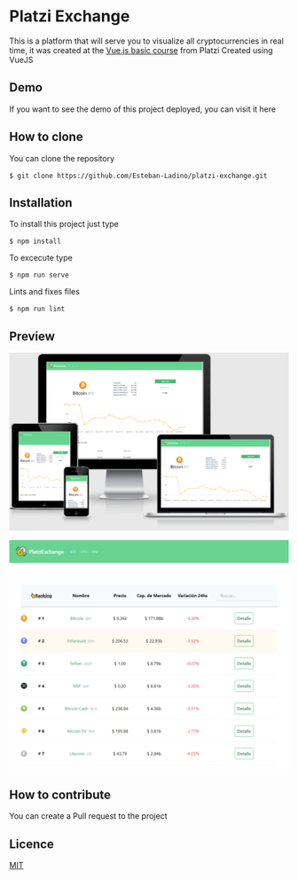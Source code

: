 # Platzi Exchange
This is a platform that will serve you to visualize all cryptocurrencies in real time, it was created at the [Vue.js basic course](https://platzi.com/clases/vuejs/) from Platzi
Created using VueJS

## Demo
If you want to see the demo of this project deployed, you can visit it here

## How to clone
You can clone the repository

    $ git clone https://github.com/Esteban-Ladino/platzi-exchange.git
    
## Installation
To install this project just type

    $ npm install

To excecute type

    $ npm run serve

Lints and fixes files

    $ npm run lint

## Preview

![Preview](https://github.com/Esteban-Ladino/platzi-exchange/blob/master/images/preview1.png)

![Preview2](https://github.com/Esteban-Ladino/platzi-exchange/blob/master/images/preview2.png)

## How to contribute

You can create a Pull request to the project

## Licence

[MIT](https://github.com/Esteban-Ladino/platzi-exchange/blob/master/LICENSE)